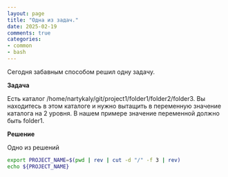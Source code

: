```yaml
---
layout: page
title: "Одна из задач."
date: 2025-02-19
comments: true
categories: 
- common
- bash
---
```


Сегодня забавным способом решил одну задачу.

**Задача**

Есть каталог /home/nartykaly/git/project1/folder1/folder2/folder3. Вы находитесь в этом каталоге и нужно вытащить в переменную значение каталога на 2 уровня.
В нашем примере значение переменной должно быть folder1.

**Решение**

Одно из решений

~~~bash
export PROJECT_NAME=$(pwd | rev | cut -d "/" -f 3 | rev)
echo ${PROJECT_NAME}
~~~
